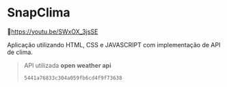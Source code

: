 # SnapClima

🔗https://youtu.be/SWxOX_3jsSE

Aplicação utilizando HTML, CSS e JAVASCRIPT com implementação de API de clima.

> API utilizada **open weather api**
>
> ```tex
> 5441a76833c304a059fb6cd4f9f73638
> ```
